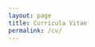 ```yaml
---
layout: page
title: Curricula Vitae
permalink: /cv/
---
```


<object data="../portfolio/CV_Feb_2022.pdf" width="700" height="1000" type='application/pdf'></object>
